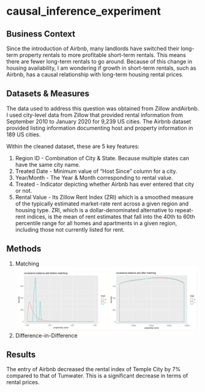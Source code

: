# causal_inference_experiment

## Business Context
Since the introduction of Airbnb, many landlords have switched their long-term property rentals to more profitable short-term rentals. This means there are fewer long-term rentals to go around. Because of this change in housing availability, I am wondering if growth in short-term rentals, such as Airbnb, has a causal relationship with long-term housing rental prices.

## Datasets & Measures
The data used to address this question was obtained from ​Zillow ​and ​Airbnb​. I used city-level data from Zillow that provided rental information from September 2010 to January 2020 for 9,239 US cities. The Airbnb dataset provided listing information documenting host and property information in 189 US cities.

Within the cleaned dataset, these are 5 key features:
1. Region ID​ - Combination of City & State. Because multiple states can have the same city name.
2. Treated Date​ - Minimum value of “Host Since” column for a city.
3. Year/Month​ - The Year & Month corresponding to rental value.
4. Treated​ - Indicator depicting whether Airbnb has ever entered that city or not.
5. Rental Value​ - Its ​Zillow Rent Index​ (ZRI) which is ​a smoothed measure of the typically
estimated market-rate rent across a given region and housing type. ZRI, which is a dollar-denominated alternative to repeat-rent indices, is the mean of rent estimates that fall into the 40th to 60th percentile range for all homes and apartments in a given region, including those not currently listed for rent.

## Methods
1. Matching
![matching_graph](https://github.com/Yulin-lyl/causal_inference_experiment/blob/master/matching_graph.png)
2. Difference-in-Difference

## Results
The entry of Airbnb decreased the rental index of Temple City by 7% compared to that of Tumwater. This is a significant decrease in terms of rental prices. 
